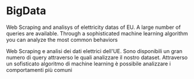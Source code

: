# BigData

Web Scraping and analisys of elettricity datas of EU. 
A large number of queries are available.
Through a sophisticated machine learning algorithm you can analyze the most common behaviors



Web Scraping e analisi dei dati elettrici dell'UE.
Sono disponibili un gran numero di query attraverso le quali analizzare il nostro dataset.
Attraverso un sofisticato algoritmo di machine learning è possibile analizzare i comportamenti più comuni
